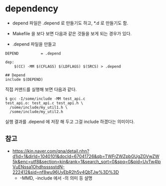 # dependency
* depend 파일은 .depend 로 만들기도 하고, *.d 로 만들기도 함.

* Makefile 을 보다 보면 다음과 같은 것들을 보게 되는 경우가 있다.
* .depend 파일을 만들고 
```
DEPEND 		    = .depend

dep:
	$(CC) -MM $(CFLAGS) $(LDFLAGS) $(SRCS) > .depend

## Depend
include $(DEPEND)
```

직접 커맨드를 실행해 보면 다음과 같다.
```
$ gcc -I/some/include -MM test_api.c
test_api.o: test_api.c test_api.h \
  /some/include/my_util1.h \
  /some/include/my_util2.h
```
실행 결과를 .depend 에 저장 해 두고 그걸 include 하겠다는 의미이다.

## 참고
* https://kin.naver.com/qna/detail.nhn?d1id=1&dirId=1040101&docId=67041726&qb=TWFrZWZpbGUgZGVwZW5k&enc=utf8&section=kin&rank=1&search_sort=0&spq=0&pid=UvTw4lpVuENssa1OhdhssssstdN-222412&sid=nf8wu96UyEbR2h5v4QbTJw%3D%3D
  * -MMD, -include 에서 -의 의미 등 설명